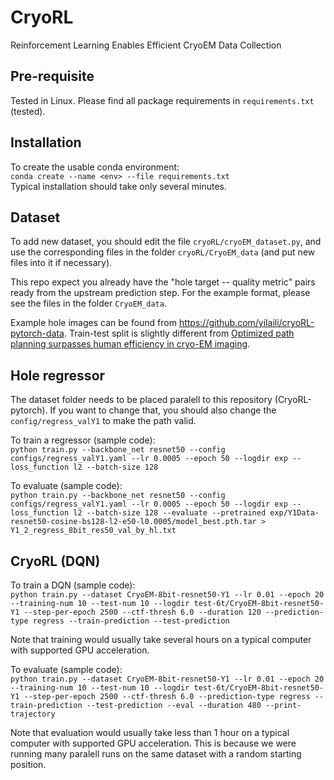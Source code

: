 # CryoRL
Reinforcement Learning Enables Efficient CryoEM Data Collection

## Pre-requisite

Tested in Linux.
Please find all package requirements in `requirements.txt` (tested).

## Installation

To create the usable conda environment:  
`conda create --name <env> --file requirements.txt`  
Typical installation should take only several minutes.


## Dataset  

To add new dataset, you should edit the file  `cryoRL/cryoEM_dataset.py`, and use the corresponding files in the folder `cryoRL/CryoEM_data` (and put new files into it if necessary).

This repo expect you already have the "hole target -- quality metric" pairs ready from the upstream prediction step. For the example format,
please see the files in the folder `CryoEM_data`.

Example hole images can be found from https://github.com/yilaili/cryoRL-pytorch-data. Train-test split is slightly different from [Optimized path planning surpasses human efficiency in cryo-EM imaging](https://doi.org/10.1101/2022.06.17.496614).


## Hole regressor  

The dataset folder needs to be placed paralell to this repository (CryoRL-pytorch). If you want to change that, you should also change the `config/regress_valY1` to make the path valid.

To train a regressor (sample code):  
``python train.py --backbone_net resnet50 --config configs/regress_valY1.yaml --lr 0.0005 --epoch 50 --logdir exp --loss_function l2 --batch-size 128``

To evaluate (sample code):  
``python train.py --backbone_net resnet50 --config configs/regress_valY1.yaml --lr 0.0005 --epoch 50 --logdir exp --loss_function l2 --batch-size 128 --evaluate --pretrained exp/Y1Data-resnet50-cosine-bs128-l2-e50-l0.0005/model_best.pth.tar > Y1_2_regress_8bit_res50_val_by_hl.txt``


## CryoRL (DQN)

To train a DQN (sample code):  
``python train.py --dataset CryoEM-8bit-resnet50-Y1 --lr 0.01 --epoch 20 --training-num 10 --test-num 10 --logdir test-6t/CryoEM-8bit-resnet50-Y1 --step-per-epoch 2500 --ctf-thresh 6.0 --duration 120 --prediction-type regress --train-prediction --test-prediction``  

Note that training would usually take several hours on a typical computer with supported GPU acceleration.

To evaluate (sample code):  
``python train.py --dataset CryoEM-8bit-resnet50-Y1 --lr 0.01 --epoch 20 --training-num 10 --test-num 10 --logdir test-6t/CryoEM-8bit-resnet50-Y1 --step-per-epoch 2500 --ctf-thresh 6.0 --prediction-type regress --train-prediction --test-prediction --eval --duration 480 --print-trajectory``

Note that evaluation would usually take less than 1 hour on a typical computer with supported GPU acceleration. This is because we were running many paralell runs on the same dataset with a random starting position.
